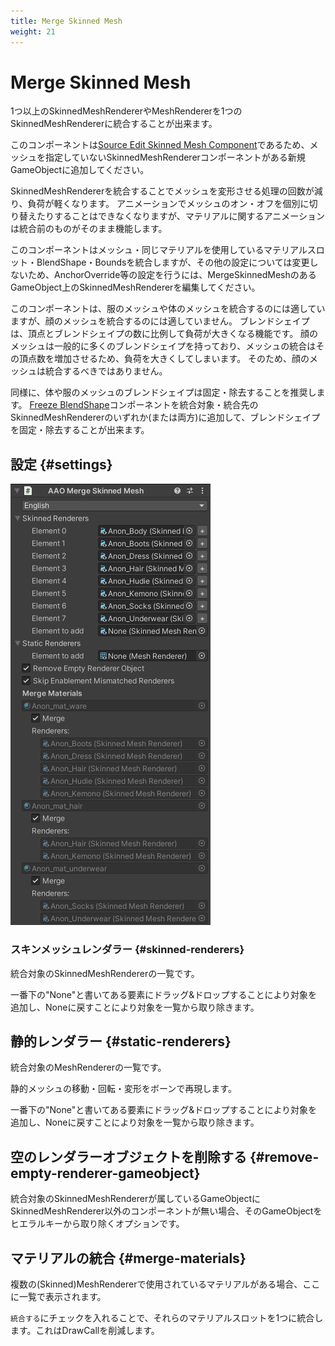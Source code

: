 ```yaml
---
title: Merge Skinned Mesh
weight: 21
---
```


# Merge Skinned Mesh

1つ以上のSkinnedMeshRendererやMeshRendererを1つのSkinnedMeshRendererに統合することが出来ます。

このコンポーネントは[Source Edit Skinned Mesh Component](../../component-kind/edit-skinned-mesh-components#source-component)であるため、メッシュを指定していないSkinnedMeshRendererコンポーネントがある新規GameObjectに追加してください。

SkinnedMeshRendererを統合することでメッシュを変形させる処理の回数が減り、負荷が軽くなります。
アニメーションでメッシュのオン・オフを個別に切り替えたりすることはできなくなりますが、マテリアルに関するアニメーションは統合前のものがそのまま機能します。

このコンポーネントはメッシュ・同じマテリアルを使用しているマテリアルスロット・BlendShape・Boundsを統合しますが、その他の設定については変更しないため、AnchorOverride等の設定を行うには、MergeSkinnedMeshのあるGameObject上のSkinnedMeshRendererを編集してください。

このコンポーネントは、服のメッシュや体のメッシュを統合するのには適していますが、顔のメッシュを統合するのには適していません。
ブレンドシェイプは、頂点とブレンドシェイプの数に比例して負荷が大きくなる機能です。
顔のメッシュは一般的に多くのブレンドシェイプを持っており、メッシュの統合はその頂点数を増加させるため、負荷を大きくしてしまいます。
そのため、顔のメッシュは統合するべきではありません。

同様に、体や服のメッシュのブレンドシェイプは固定・除去することを推奨します。
[Freeze BlendShape](../freeze-blendshape)コンポーネントを統合対象・統合先のSkinnedMeshRendererのいずれか(または両方)に追加して、ブレンドシェイプを固定・除去することが出来ます。

## 設定 {#settings}

![component.png](component.png)

### スキンメッシュレンダラー {#skinned-renderers}

統合対象のSkinnedMeshRendererの一覧です。

一番下の"None"と書いてある要素にドラッグ&ドロップすることにより対象を追加し、Noneに戻すことにより対象を一覧から取り除きます。

## 静的レンダラー {#static-renderers}

統合対象のMeshRendererの一覧です。

静的メッシュの移動・回転・変形をボーンで再現します。

一番下の"None"と書いてある要素にドラッグ&ドロップすることにより対象を追加し、Noneに戻すことにより対象を一覧から取り除きます。

## 空のレンダラーオブジェクトを削除する {#remove-empty-renderer-gameobject}

統合対象のSkinnedMeshRendererが属しているGameObjectにSkinnedMeshRenderer以外のコンポーネントが無い場合、そのGameObjectをヒエラルキーから取り除くオプションです。

## マテリアルの統合 {#merge-materials}

複数の(Skinned)MeshRendererで使用されているマテリアルがある場合、ここに一覧で表示されます。

`統合する`にチェックを入れることで、それらのマテリアルスロットを1つに統合します。これはDrawCallを削減します。
